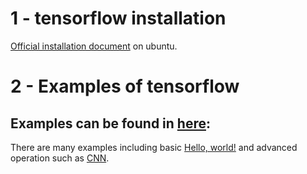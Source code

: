 # 1 - tensorflow installation
[Official installation document](https://github.com/suzyi/tensorflow/blob/master/test.ipynb) on ubuntu.
# 2 - Examples of tensorflow
## Examples can be found in [here](https://github.com/suzyi/TensorFlow-Examples):
There are many examples including basic [Hello, world!](https://github.com/aymericdamien/TensorFlow-Examples/blob/master/notebooks/1_Introduction/helloworld.ipynb) and advanced operation such as [CNN](https://github.com/aymericdamien/TensorFlow-Examples/blob/master/notebooks/3_NeuralNetworks/convolutional_network_raw.ipynb).
